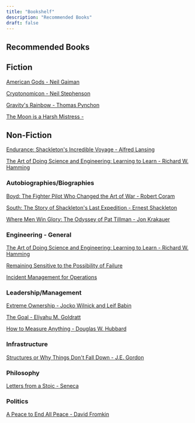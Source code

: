 ```yaml
---
title: "Bookshelf"
description: "Recommended Books"
draft: false
---
```


## Recommended Books


## Fiction
[American Gods - Neil Gaiman](#)

[Cryptonomicon - Neil Stephenson](#)

[Gravity's Rainbow - Thomas Pynchon](#)

[The Moon is a Harsh Mistress - ](#)

## Non-Fiction

[Endurance: Shackleton's Incredible Voyage - Alfred Lansing](#)

[The Art of Doing Science and Engineering: Learning to Learn - Richard W. Hamming](#) 

### Autobiographies/Biographies
[Boyd: The Fighter Pilot Who Changed the Art of War - Robert Coram](
https://www.amazon.com/dp/B000FA5UEG)

[South: The Story of Shackleton's Last Expedition - Ernest Shackleton](#)

[Where Men Win Glory: The Odyssey of Pat Tillman - Jon Krakauer](#)

### Engineering - General 
[The Art of Doing Science and Engineering: Learning to Learn - Richard W. Hamming](#)

[Remaining Sensitive to the Possibility of Failure](@)

[Incident Management for Operations](#)

### Leadership/Management
[Extreme Ownership - Jocko Wilnick and Leif Babin]()

[The Goal - Eliyahu M. Goldratt](
https://www.amazon.com/Goal-Process-Ongoing-Improvement/dp/0884270610)

[How to Measure Anything - Douglas W. Hubbard](#)


### Infrastructure
[Structures or Why Things Don't Fall Down - J.E. Gordon](
https://www.amazon.com/Structures-Things-Dont-Fall-Down/dp/0306812835)

### Philosophy
[Letters from a Stoic - Seneca](
https://www.amazon.com/dp/B005NC0MGW/ref=dp-kindle-redirect?_encoding=UTF8&btkr=1)

### Politics
[A Peace to End All Peace - David Fromkin](#)
